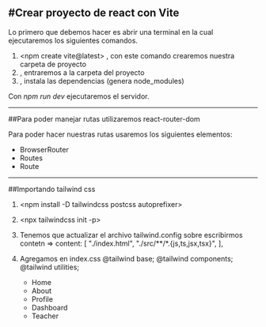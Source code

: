 #Crear proyecto de react con Vite
---
Lo primero que debemos hacer es abrir una terminal en la cual ejecutaremos los siguientes comandos.

1. <npm create vite@latest> , con este comando crearemos nuestra carpeta de proyecto
2. <cd name-proyecto> , entraremos a la carpeta del proyecto
3. <npm install> , instala las dependencias (genera node_modules)

Con *npm run dev* ejecutaremos el servidor.

---
##Para poder manejar rutas utilizaremos react-router-dom
<npm i react-router-dom>

Para poder hacer nuestras rutas usaremos los siguientes elementos:
- BrowserRouter
- Routes
- Route

---
##Importando tailwind css
1. <npm install -D tailwindcss postcss autoprefixer>
2. <npx tailwindcss init -p>
3. Tenemos que actualizar el archivo tailwind.config sobre escribirmos contetn => 
    content: [
    "./index.html",
    "./src/**/*.{js,ts,jsx,tsx}",
  ],
4. Agregamos en index.css 
    @tailwind base;
    @tailwind components;
    @tailwind utilities;


    <ul>
          <li>
            <Link to="/home">Home</Link>
          </li>
          <li>
            <Link to="/about">About</Link>
          </li>
          <li>
            <Link to="/profile">Profile</Link>
          </li>
          <li>
            <Link to="/dashboard">Dashboard</Link>
          </li>
          <li>
            <Link to="/teacher">Teacher</Link>
          </li>
        </ul>